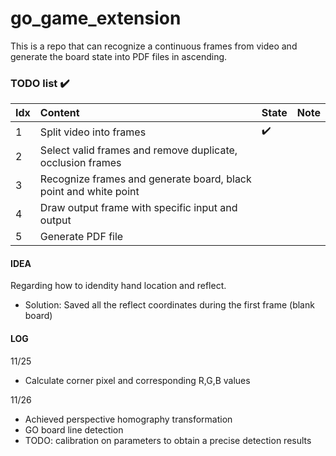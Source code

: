 # go_game_extension
This is a repo that can recognize a continuous frames from video and generate the board state into PDF files in ascending.

### TODO list :heavy_check_mark: 
Idx | Content | State | Note
:------------ | :-------------| :-------------| :-------------
1 | Split video into frames | :heavy_check_mark: | 
2 | Select valid frames and remove duplicate, occlusion frames | |
3 | Recognize frames and generate board, black point and white point | |
4 | Draw output frame with specific input and output | |
5 | Generate PDF file | |

#### IDEA
Regarding how to idendity hand location and reflect.
  - Solution: Saved all the reflect coordinates during the first frame (blank board)

#### LOG

11/25
- Calculate corner pixel and corresponding R,G,B values

11/26
- Achieved perspective homography transformation
- GO board line detection
- TODO: calibration on parameters to obtain a precise detection results
